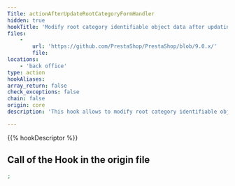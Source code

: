 ```yaml
---
Title: actionAfterUpdateRootCategoryFormHandler
hidden: true
hookTitle: 'Modify root category identifiable object data after updating it'
files:
    -
        url: 'https://github.com/PrestaShop/PrestaShop/blob/9.0.x/'
        file: 
locations:
    - 'back office'
type: action
hookAliases: 
array_return: false
check_exceptions: false
chain: false
origin: core
description: 'This hook allows to modify root category identifiable object forms data after it was updated'

---
```


{{% hookDescriptor %}}

## Call of the Hook in the origin file

```php
;
```
